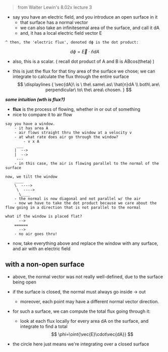 > from Walter Lewin's 8.02x lecture 3

- say you have an electric field, and you introduce an open surface in it
	- that surface has a normal vector
	- we can also take an infinitesemal area of the surface, and call it dA
	- and, it has a local electric field vector E

~~~
^ then, the 'electric flux', denoted dϕ is the dot product:
~~~
$$
dϕ=\vec{E}\cdot\hat{n}dA 
$$
- also, this is a scalar. ( recall dot product of A and B is ABcos(theta) )

- this is just the flux for that tiny area of the surface we chose; we can integrate to calculate the flux through the entire surface
$$
\displaylines
{
\vec{dA}\ is \ the\ same\ as\ \hat{n}dA
\\
both\ are\ perpendicular\ to\ the\ area\ chosen.
}
$$

***some intuition (wth is flux?)***
- **flux** is the process of flowing, whether in or out of something
- nice to compare it to air flow
~~~
say you have a window.
	- it has area A
	- air flows straight thru the window at a velocity v
	- at what rate does air go through the window?
		- v x A
	 ___
	|  -->
	|  -->
	 ---
	- in this case, the air is flowing parallel to the normal of the surface

now, we tilt the window
	____
	\  ---->
	 \  ---->
	  \____
	- the normal is now diagonal and not parallel w/ the air
	- now we have to take the dot product because we care about the flow going in a direction that is not parallel to the normal

what if the window is placed flat?
      -->
	======
	  -->
	- no air goes thru!
~~~
- now, take everything above and replace the window with any surface, and air with an electric field

## with a non-open surface
- above, the normal vector was not really well-defined, due to the surface being open
- if the surface is closed, the normal must always go inside -> out
	- moreover, each point may have a different normal vector direction.

- for such a surface, we can compute the total flux going through it:
	- look at each flux locally for every area dA on the surface, and integrate to find a total
$$
\phi=\oint{\vec{E}\cdot\vec{dA}}
$$
- the circle here just means we're integrating over a closed surface

